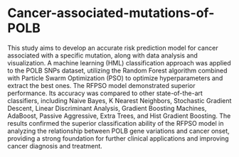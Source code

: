 # Cancer-associated-mutations-of-POLB
This study aims to develop an accurate risk prediction model for cancer associated with a specific mutation, along with data analysis and visualization. A machine learning (HML) classification approach was applied to the POLB SNPs dataset, utilizing the Random Forest algorithm combined with Particle Swarm Optimization (PSO) to optimize hyperparameters and extract the best ones. The RFPSO model demonstrated superior performance. Its accuracy was compared to other state-of-the-art classifiers, including Naive Bayes, K Nearest Neighbors, Stochastic Gradient Descent, Linear Discriminant Analysis, Gradient Boosting Machines, AdaBoost, Passive Aggressive, Extra Trees, and Hist Gradient Boosting. The results confirmed the superior classification ability of the RFPSO model in analyzing the relationship between POLB gene variations and cancer onset, providing a strong foundation for further clinical applications and improving cancer diagnosis and treatment.





